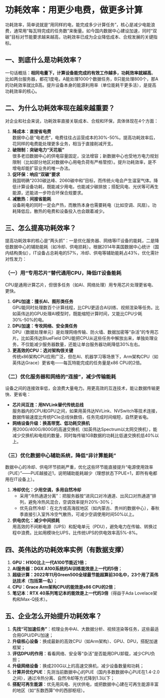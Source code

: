 # 功耗效率：用更少电费，做更多计算
功耗效率，简单说就是“用同样的电，能完成多少计算任务”，核心是减少电能浪费，通常用“每瓦特完成的任务数”来衡量。如今国内数据中心建设加速，同时“双碳”目标对节能要求越来越高，功耗效率已成为企业降低成本、合规发展的关键指标。


## 一、到底什么是功耗效率？
一句话概括：**相同电量下，计算设备能完成的有效工作越多，功耗效率就越高**。  
比如两台服务器，都花1度电，A能处理1000个数据任务，B只能处理800个，那A的功耗效率就比B高。提升设备本身的能源利用率（单位能耗干更多活），是提高功耗效率的核心。


## 二、为什么功耗效率现在越来越重要？
对企业和社会来说，功耗效率直接关联成本、合规和环保，具体体现在4个方面：
1.  **降成本：直接省电费**  
    数据中心是“电老虎”，电费往往占运营成本的30%-50%。提高功耗效率后，花同样的电费能处理更多业务，相当于直接削减开支。
2.  **破限制：突破电力“天花板”**  
    很多老旧数据中心的供电容量固定，没法增容；新数据中心也受地方电力规划限制（比如部分地区对数据中心用电负荷有严格管控）。提升功耗效率，是不增电却能扩容业务的唯一办法。
3.  **促环保：响应“双碳”要求**  
    我国明确“2030碳达峰、2060碳中和”目标，而传统火电会产生温室气体。降低计算设备功耗，既能减少用电，也能减少碳排放；搭配风电、光伏等可再生能源，还能进一步符合环保合规要求。
4.  **减散热：间接省能耗**  
    设备耗电的同时一定会产热，而散热本身也需要耗电（比如空调、风扇）。功耗降低后，散热的电费和设备投入也会跟着减少。


## 三、怎么提高功耗效率？
提高功耗效率的核心是“两头抓”：一是优化服务器、网络等IT设备的能耗，二是降低数据中心的辅助能耗（如冷却、供电损耗）。根据2014年美国数据中心统计（国内结构类似），IT设备占总耗电的57%，冷却、供电等辅助能耗占43%，优化需针对性发力：

### （一）用“专用芯片”替代通用CPU，降低IT设备能耗
CPU是通用计算芯片，但很多任务（如AI、网络处理）用专用芯片处理更省电、更快。
1.  **GPU加速：擅长AI、图形类任务**  
    GPU能同时处理数百个计算线程，比CPU更适合AI训练、视频渲染等任务。比如英伟达的GPU处理AI模型时，既能缩短计算时间，又能比CPU少耗30%-50%的电。
2.  **DPU加速：专攻网络、安全类任务**  
    DPU（数据处理单元）是处理网络传输、防火墙、数据加密等“杂活”的专用芯片。比如英伟达BlueField DPU能把CPU从这些任务中解放出来，单独处理业务，不仅能减少服务器数量，还能让单台服务器功耗降低30%左右。
3.  **更高效的CPU：选对架构很关键**  
    传统x86架构CPU应用广泛，但在AI、机器学习等场景下，Arm架构CPU（如英伟达Grace）更省电——每瓦特能完成的任务量是x86 CPU的2倍。


### （二）优化服务器和网络的“连接”，减少传输能耗
设备之间的连接效率低，会浪费大量电力。用更高效的互连技术，能让数据传输更快、更省电：
-  **芯片间互连：用NVLink替代传统总线**  
    服务器内的CPU和GPU之间，如果用英伟达NVLink、NVSwitch等技术连接，数据传输速度比传统PCIe总线快数倍，任务完成时间缩短，自然更省电。
-  **网络设备升级：换高带宽、低功耗交换机**  
    用200G/400G/800G的高速交换机（如英伟达Spectrum以太网交换机），能减少交换机和电缆的数量，同时每传输1GB数据的功耗比低速交换机低40%以上。


### （三）优化数据中心辅助系统，降低“非计算能耗”
数据中心的冷却、供电环节损耗严重，优化这些环节能直接提升“电源使用效率（PUE）”——PUE越接近1，说明辅助能耗越少（理想状态下PUE=1，即所有电都用在IT设备上）。
1.  **冷却优化：少用空调，多用自然冷却**  
    - 采用“冷热通道分离”：把服务器按“进风口对冷通道、出风口对热通道”排列，避免冷热风混合，空调效率提升20%-30%；  
    - 优先自然冷却：在北方或高海拔地区（如内蒙古、贵州的数据中心），春秋季直接引入室外冷空气散热，可减少空调使用时间50%以上。
2.  **供电优化：减少中间损耗**  
    用高效的不间断电源（UPS）和配电单元（PDU），避免电力在传输、转换过程中浪费。比如用模块化UPS，比传统UPS的供电效率高5%-8%。


## 四、英伟达的功耗效率实例（有数据支撑）
1.  **GPU：H100比上一代A100节能近1倍**；  
2.  **AI服务器：DGX A100系统的AI训练能效是上一代的5倍**；  
3.  **超级计算：2022年11月Green500全球最节能超算前30名中，23个用了英伟达技术（包括第一名）**；  
4.  **CPU：Grace Arm架构CPU的能效是x86 CPU的2倍**；  
5.  **笔记本：RTX 40系列笔记本的能效是上一代的3倍**（得益于Ada Lovelace架构和Max-Q技术）。


## 五、企业怎么开始提升功耗效率？
1.  **先找“可加速任务”**：梳理业务中AI、大数据分析、视频渲染等任务，这些最适合用GPU/DPU加速；  
2.  **升级核心设备**：换成最新的高效CPU（如Arm架构）、GPU、DPU，搭配加速框架；  
3.  **评估DPU的作用**：看看网络、安全等“杂活”是否能用DPU卸载，减少CPU负担；  
4.  **升级网络设备**：换成200G以上的高速交换机，减少设备数量和功耗；  
5.  **计算并优化PUE**：先测当前数据中心的PUE（国内多数数据中心PUE在1.4-2.0之间），通过冷热分离、自然冷却等方式降到1.3以下；  
6.  **搭配可再生能源**：优先用风电、光伏供电，或把数据中心建在可再生能源丰富的地区（如“东数西算”中的西部枢纽）。